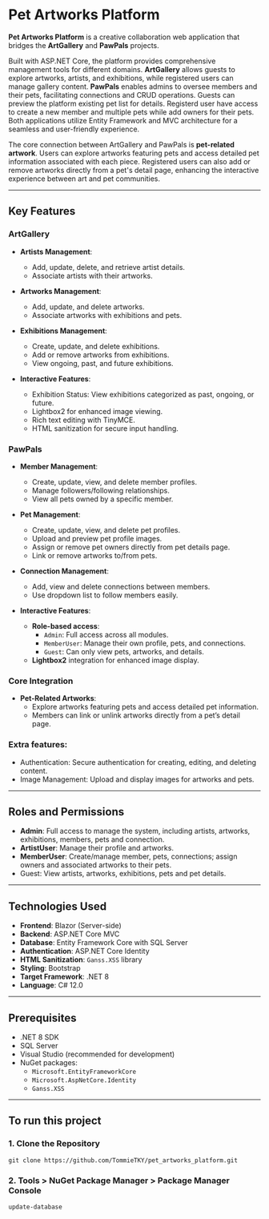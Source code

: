 # Pet Artworks Platform

**Pet Artworks Platform** is a creative collaboration web application that bridges the **ArtGallery** and **PawPals** projects.

Built with ASP.NET Core, the platform provides comprehensive management tools for different domains.
**ArtGallery** allows guests to explore artworks, artists, and exhibitions, while registered users can manage gallery content.
**PawPals** enables admins to oversee members and their pets, facilitating connections and CRUD operations. Guests can preview the platform existing pet list for details. Registerd user have access to create a new member and multiple pets while add owners for their pets. Both applications utilize Entity Framework and MVC architecture for a seamless and user-friendly experience.

The core connection between ArtGallery and PawPals is **pet-related artwork**. Users can explore artworks featuring pets and access detailed pet information associated with each piece. Registered users can also add or remove artworks directly from a pet's detail page, enhancing the interactive experience between art and pet communities.

---

## Key Features

### ArtGallery

- **Artists Management**:

  - Add, update, delete, and retrieve artist details.
  - Associate artists with their artworks.

- **Artworks Management**:

  - Add, update, and delete artworks.
  - Associate artworks with exhibitions and pets.

- **Exhibitions Management**:

  - Create, update, and delete exhibitions.
  - Add or remove artworks from exhibitions.
  - View ongoing, past, and future exhibitions.

- **Interactive Features**:

  - Exhibition Status: View exhibitions categorized as past, ongoing, or future.
  - Lightbox2 for enhanced image viewing.
  - Rich text editing with TinyMCE.
  - HTML sanitization for secure input handling.

### PawPals

- **Member Management**:

  - Create, update, view, and delete member profiles.
  - Manage followers/following relationships.
  - View all pets owned by a specific member.

- **Pet Management**:

  - Create, update, view, and delete pet profiles.
  - Upload and preview pet profile images.
  - Assign or remove pet owners directly from pet details page.
  - Link or remove artworks to/from pets.

- **Connection Management**:

  - Add, view and delete connections between members.
  - Use dropdown list to follow members easily.

- **Interactive Features**:

  - **Role-based access**:
    - `Admin`: Full access across all modules.
    - `MemberUser`: Manage their own profile, pets, and connections.
    - `Guest`: Can only view pets, artworks, and details.
  - **Lightbox2** integration for enhanced image display.

### Core Integration

- **Pet-Related Artworks**:
  - Explore artworks featuring pets and access detailed pet information.
  - Members can link or unlink artworks directly from a pet’s detail page.

### Extra features:

- Authentication: Secure authentication for creating, editing, and deleting content.
- Image Management: Upload and display images for artworks and pets.

---

## Roles and Permissions

- **Admin**: Full access to manage the system, including artists, artworks, exhibitions, members, pets and connection.
- **ArtistUser**: Manage their profile and artworks.
- **MemberUser**: Create/manage member, pets, connections; assign owners and associated artworks to their pets.
- Guest: View artists, artworks, exhibitions, pets and pet details.

---

## Technologies Used

- **Frontend**: Blazor (Server-side)
- **Backend**: ASP.NET Core MVC
- **Database**: Entity Framework Core with SQL Server
- **Authentication**: ASP.NET Core Identity
- **HTML Sanitization**: `Ganss.XSS` library
- **Styling**: Bootstrap
- **Target Framework**: .NET 8
- **Language**: C# 12.0

---

## Prerequisites

- .NET 8 SDK
- SQL Server
- Visual Studio (recommended for development)
- NuGet packages:
  - `Microsoft.EntityFrameworkCore`
  - `Microsoft.AspNetCore.Identity`
  - `Ganss.XSS`

---

## To run this project

### 1. Clone the Repository

`git clone https://github.com/TommieTKY/pet_artworks_platform.git`

### 2. Tools > NuGet Package Manager > Package Manager Console

`update-database`
